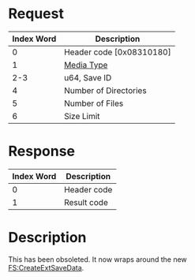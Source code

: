 # Request

| Index Word | Description                                            |
|------------|--------------------------------------------------------|
| 0          | Header code \[0x08310180\]                             |
| 1          | [Media Type](Filesystem_services#MediaType "wikilink") |
| 2-3        | u64, Save ID                                           |
| 4          | Number of Directories                                  |
| 5          | Number of Files                                        |
| 6          | Size Limit                                             |

# Response

| Index Word | Description |
|------------|-------------|
| 0          | Header code |
| 1          | Result code |

# Description

This has been obsoleted. It now wraps around the new
[FS:CreateExtSaveData](FS:CreateExtSaveData "wikilink").